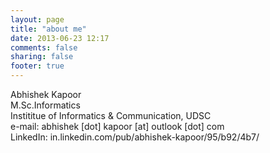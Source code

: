 ```yaml
---
layout: page
title: "about me"
date: 2013-06-23 12:17
comments: false
sharing: false
footer: true
---
```

Abhishek Kapoor  
M.Sc.Informatics  
Instititue of Informatics & Communication, UDSC  
e-mail: abhishek [dot] kapoor [at] outlook [dot] com  
LinkedIn: in.linkedin.com/pub/abhishek-kapoor/95/b92/4b7/  
